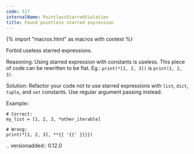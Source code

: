 ```yaml
---
code: 517
internalName: PointlessStarredViolation
title: Found pointless starred expression
---
```


{% import "macros.html" as macros with context %}

Forbid useless starred expressions.

Reasoning: Using starred expression with constants is useless. This
piece of code can be rewritten to be flat. Eg.: `print(*[1, 2, 3])` is
`print(1, 2, 3)`.

Solution: Refactor your code not to use starred expressions with `list`,
`dict`, `tuple`, and `set` constants. Use regular argument passing
instead.

Example::

    # Correct:
    my_list = [1, 2, 3, *other_iterable]
    
    # Wrong:
    print(*[1, 2, 3], **{{ '{{' }}}})

.. versionadded:: 0.12.0